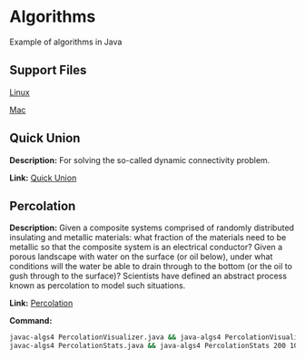 # Algorithms

Example of algorithms in Java

## Support Files

[Linux](https://lift.cs.princeton.edu/java/linux/)

[Mac](https://lift.cs.princeton.edu/java/mac/lift-java.pkg)

## Quick Union

**Description:** For solving the so-called dynamic connectivity problem.

**Link:** [Quick Union](/Quick-Union/)

## Percolation

**Description:** Given a composite systems comprised of randomly distributed insulating and metallic materials: what fraction of the materials need to be metallic so that the composite system is an electrical conductor? Given a porous landscape with water on the surface (or oil below), under what conditions will the water be able to drain through to the bottom (or the oil to gush through to the surface)? Scientists have defined an abstract process known as percolation to model such situations.

**Link:** [Percolation](/Percolation/)

**Command:**
```sh
javac-algs4 PercolationVisualizer.java && java-algs4 PercolationVisualizer examples/input20.txt 
javac-algs4 PercolationStats.java && java-algs4 PercolationStats 200 100
```
